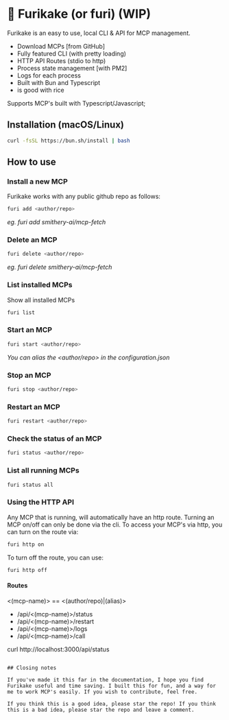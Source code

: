 # 🍃 Furikake (or furi) (WIP)

Furikake is an easy to use, local CLI & API for MCP management.

- Download MCPs [from GitHub]
- Fully featured CLI (with pretty loading)
- HTTP API Routes (stdio to http)
- Process state management [with PM2]
- Logs for each process
- Built with Bun and Typescript
- is good with rice

Supports MCP's built with Typescript/Javascript;

## Installation (macOS/Linux)

```bash
curl -fsSL https://bun.sh/install | bash
```

## How to use

### Install a new MCP

Furikake works with any public github repo as follows:

```bash
furi add <author/repo>
```

_eg. furi add smithery-ai/mcp-fetch_

### Delete an MCP

```bash
furi delete <author/repo>
```

_eg. furi delete smithery-ai/mcp-fetch_

### List installed MCPs

Show all installed MCPs

```bash
furi list
```

### Start an MCP

```bash
furi start <author/repo>
```

_You can alias the <author/repo> in the configuration.json_

### Stop an MCP

```bash
furi stop <author/repo>
```

### Restart an MCP

```bash
furi restart <author/repo>
```

### Check the status of an MCP

```bash
furi status <author/repo>
```

### List all running MCPs

```bash
furi status all
```

### Using the HTTP API

Any MCP that is running, will automatically have an http route.
Turning an MCP on/off can only be done via the cli.
To access your MCP's via http, you can turn on the route via:

```bash
furi http on
```

To turn off the route, you can use:

```bash
furi http off
```

#### Routes

<(mcp-name)> == <(author/repo)|(alias)>

- /api/<(mcp-name)>/status
- /api/<(mcp-name)>/restart
- /api/<(mcp-name)>/logs
- /api/<(mcp-name)>/call

curl http://localhost:3000/api/status

```

## Closing notes

If you've made it this far in the documentation, I hope you find Furikake useful and time saving. I built this for fun, and a way for me to work MCP's easily. If you wish to contribute, feel free.

If you think this is a good idea, please star the repo! If you think this is a bad idea, please star the repo and leave a comment.
```
